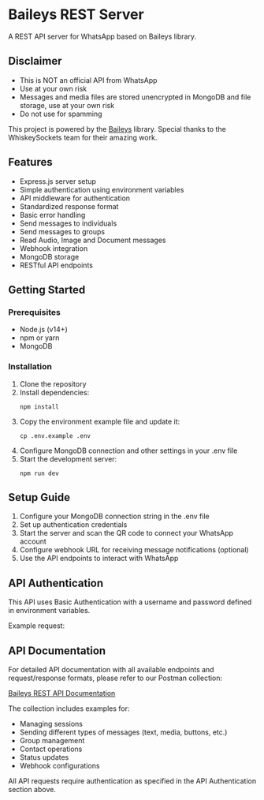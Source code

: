 # Baileys REST Server

A REST API server for WhatsApp based on Baileys library.

## Disclaimer

- This is NOT an official API from WhatsApp
- Use at your own risk
- Messages and media files are stored unencrypted in MongoDB and file storage, use at your own risk
- Do not use for spamming

This project is powered by the [Baileys](https://github.com/WhiskeySockets/Baileys) library. Special thanks to the WhiskeySockets team for their amazing work.

## Features

- Express.js server setup
- Simple authentication using environment variables
- API middleware for authentication
- Standardized response format
- Basic error handling
- Send messages to individuals
- Send messages to groups
- Read Audio, Image and Document messages
- Webhook integration
- MongoDB storage
- RESTful API endpoints

## Getting Started

### Prerequisites

- Node.js (v14+)
- npm or yarn
- MongoDB

### Installation

1. Clone the repository
2. Install dependencies:
   ```
   npm install
   ```
3. Copy the environment example file and update it:
   ```
   cp .env.example .env
   ```
4. Configure MongoDB connection and other settings in your .env file
5. Start the development server:
   ```
   npm run dev
   ```

## Setup Guide

1. Configure your MongoDB connection string in the .env file
2. Set up authentication credentials
3. Start the server and scan the QR code to connect your WhatsApp account
4. Configure webhook URL for receiving message notifications (optional)
5. Use the API endpoints to interact with WhatsApp

## API Authentication

This API uses Basic Authentication with a username and password defined in environment variables.

Example request:

## API Documentation

For detailed API documentation with all available endpoints and request/response formats, please refer to our Postman collection:

[Baileys REST API Documentation](https://documenter.getpostman.com/view/15333671/2sB2j1gCPJ)

The collection includes examples for:
- Managing sessions
- Sending different types of messages (text, media, buttons, etc.)
- Group management
- Contact operations
- Status updates
- Webhook configurations

All API requests require authentication as specified in the API Authentication section above.
